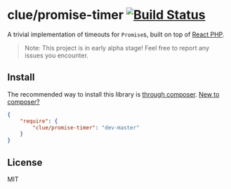 # clue/promise-timer [![Build Status](https://travis-ci.org/clue/php-promise-timer.svg?branch=master)](https://travis-ci.org/clue/php-promise-timer)

A trivial implementation of timeouts for `Promise`s, built on top of [React PHP](http://reactphp.org/).

> Note: This project is in early alpha stage! Feel free to report any issues you encounter.

## Install

The recommended way to install this library is [through composer](http://getcomposer.org). [New to composer?](http://getcomposer.org/doc/00-intro.md)

```JSON
{
    "require": {
        "clue/promise-timer": "dev-master"
    }
}
```

## License

MIT
